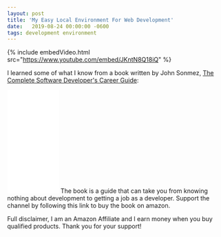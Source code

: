 ```yaml
---
layout: post
title: 'My Easy Local Environment For Web Development'
date:   2019-08-24 00:00:00 -0600
tags: development environment 
---
```

{% 
    include embedVideo.html 
    src="https://www.youtube.com/embed/JKntN8Q18iQ"
%}

I learned some of what I know from a book written by John Sonmez, <a href="https://www.amazon.com/gp/product/0999081411/ref=as_li_tl?ie=UTF8&tag=alexcannon-20&camp=1789&creative=9325&linkCode=as2&creativeASIN=0999081411&linkId=39972bcd3b9989de7ca8e05b60365375">The Complete Software Developer's Career Guide</a>:
<iframe style="width:120px;height:240px;" marginwidth="0" marginheight="0" scrolling="no" frameborder="0" src="//ws-na.amazon-adsystem.com/widgets/q?ServiceVersion=20070822&OneJS=1&Operation=GetAdHtml&MarketPlace=US&source=ac&ref=tf_til&ad_type=product_link&tracking_id=alexcannon-20&marketplace=amazon&region=US&placement=0999081411&asins=0999081411&linkId=c875c1ff6171a050cc3eb1e99e19dfe8&show_border=true&link_opens_in_new_window=true&price_color=333333&title_color=0066c0&bg_color=ffffff">
    </iframe>
The book is a guide that can take you from knowing nothing about development to getting a job as a developer. Support the channel by following this link to buy the book on amazon. 

Full disclaimer, I am an Amazon Affiliate and I earn money when you buy qualified products. Thank you for your support!
